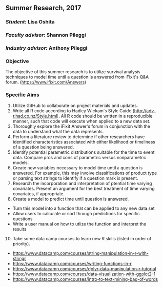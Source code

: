 ## Summer Research, 2017

### _Student:_ Lisa Oshita
### _Faculty advisor:_ Shannon Pileggi
### _Industry advisor:_ Anthony Pileggi

### Objective
The objective of this summer research is to utilize survival analysis techniques to model time until a question is answered from iFixit's Q&A forum.  (https://www.ifixit.com/Answers)

### Specific Aims
1.  Utilize GitHub to collaborate on project materials and updates.
3.  Write all R code according to Hadley Wickam's Style Guide (http://adv-r.had.co.nz/Style.html).  All R code should be written in a reproducible manner, such that code will execute when applied to a new data set. 
4.  Thoroughly explore the iFixit Answer's forum in conjunction with the data to understand what the data represents.
5.  Perform a literature review to determine if other researchers have identified characteristics associated with either likelihood or timeliness of a question being answered.
6.  Identify potential parametric distributions suitable for the time to event data.  Compare pros and cons of parametric versus nonparametric models.
7.  Create new variables necessary to model time until a question is answered.  For example, this may involve classifications of product type or parsing text strings to identify if a question mark is present.      
8.  Research the incorporation and interpretation of ptential time varying covariates.  Present an argument for the best treatment of time varying covariates, if appropriate.
9.  Create a model to predict time until question is answered.  
+ Turn this model into a function that can be applied to any new data set
+ Allow users to calculate or sort through predictions for specific questions
+ Write a user manual on how to utlize the function and interpret the results
10.  Take some data camp courses to learn new R skills (listed in order of priority).
+  https://www.datacamp.com/courses/string-manipulation-in-r-with-stringr
+  https://www.datacamp.com/courses/writing-functions-in-r
+  https://www.datacamp.com/courses/dplyr-data-manipulation-r-tutorial
+  https://www.datacamp.com/courses/data-visualization-with-ggplot2-1
+  https://www.datacamp.com/courses/intro-to-text-mining-bag-of-words

